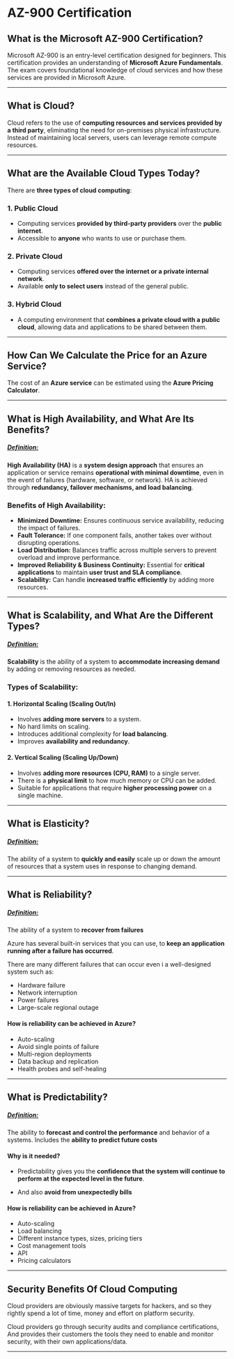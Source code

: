 # AZ-900 Certification

## **What is the Microsoft AZ-900 Certification?**

Microsoft AZ-900 is an entry-level certification designed for beginners. This certification provides an understanding of
**Microsoft Azure Fundamentals**. The exam covers foundational knowledge of cloud services and how these services are
provided in Microsoft Azure.

---

## **What is Cloud?**

Cloud refers to the use of **computing resources and services provided by a third party**, eliminating the need for
on-premises physical infrastructure. Instead of maintaining local servers, users can leverage remote compute resources.

---

## **What are the Available Cloud Types Today?**

There are **three types of cloud computing**:

### **1. Public Cloud**

- Computing services **provided by third-party providers** over the **public internet**.
- Accessible to **anyone** who wants to use or purchase them.

### **2. Private Cloud**

- Computing services **offered over the internet or a private internal network**.
- Available **only to select users** instead of the general public.

### **3. Hybrid Cloud**

- A computing environment that **combines a private cloud with a public cloud**, allowing data and applications to be
  shared between them.

---

## **How Can We Calculate the Price for an Azure Service?**

The cost of an **Azure service** can be estimated using the **Azure Pricing Calculator**.

---

## **What is High Availability, and What Are Its Benefits?**

##### **<u>Definition:</u>**

**High Availability (HA)** is a **system design approach** that ensures an application or service remains **operational
with minimal downtime**, even in the event of failures (hardware, software, or network). HA is achieved through
**redundancy, failover mechanisms, and load balancing**.

### **Benefits of High Availability:**

- **Minimized Downtime:** Ensures continuous service availability, reducing the impact of failures.
- **Fault Tolerance:** If one component fails, another takes over without disrupting operations.
- **Load Distribution:** Balances traffic across multiple servers to prevent overload and improve performance.
- **Improved Reliability & Business Continuity:** Essential for **critical applications** to maintain **user trust and
  SLA compliance**.
- **Scalability:** Can handle **increased traffic efficiently** by adding more resources.

---

## **What is Scalability, and What Are the Different Types?**

##### **<u>Definition:</u>**

**Scalability** is the ability of a system to **accommodate increasing demand** by adding or removing resources as
needed.

### **Types of Scalability:**

#### **1. Horizontal Scaling (Scaling Out/In)**

- Involves **adding more servers** to a system.
- No hard limits on scaling.
- Introduces additional complexity for **load balancing**.
- Improves **availability and redundancy**.

#### **2. Vertical Scaling (Scaling Up/Down)**

- Involves **adding more resources (CPU, RAM)** to a single server.
- There is a **physical limit** to how much memory or CPU can be added.
- Suitable for applications that require **higher processing power** on a single machine.

---

## **What is Elasticity?**

##### **<u>Definition:</u>**

The ability of a system to **quickly and easily** scale up or down the amount of resources that a system uses in response to changing demand.

---

## **What is Reliability?**

##### **<u>Definition:</u>**

The ability of a system to **recover from failures**

Azure has several built-in services that you can use,
to **keep an application running after a failure has occurred**.

There are many different failures that can occur even i a well-designed system such as:
- Hardware failure
- Network interruption
- Power failures
- Large-scale regional outage


#### **How is reliability can be achieved in Azure?**
- Auto-scaling
- Avoid single points of failure
- Multi-region deployments
- Data backup and replication
- Health probes and self-healing

---

## **What is Predictability?**

##### **<u>Definition:</u>**

The ability to **forecast and control the performance** and behavior of a systems.
Includes the **ability to predict future costs**

#### **Why is it needed?**
- Predictability gives you the **confidence that the system will continue to perform at the expected level in the future**.

- And also **avoid from unexpectedly bills**


#### **How is reliability can be achieved in Azure?**
- Auto-scaling
- Load balancing
- Different instance types, sizes, pricing tiers
- Cost management tools
- API
- Pricing calculators

---

## **Security Benefits Of Cloud Computing**

Cloud providers are obviously massive targets for hackers,
and so they rightly spend a lot of time, money and effort on platform security.

Cloud providers go through security audits and compliance certifications,
And provides their customers the tools they need to enable and monitor security, with their own applications/data.

---
